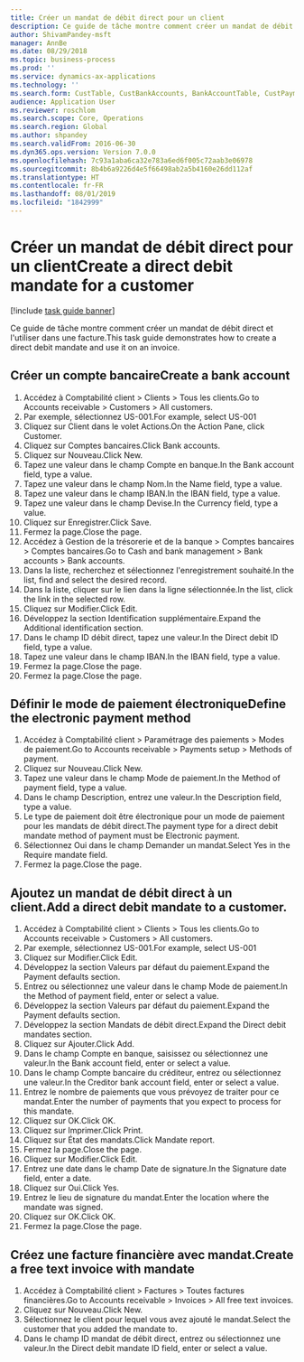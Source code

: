 ```yaml
---
title: Créer un mandat de débit direct pour un client
description: Ce guide de tâche montre comment créer un mandat de débit direct et l'utiliser dans une facture.
author: ShivamPandey-msft
manager: AnnBe
ms.date: 08/29/2018
ms.topic: business-process
ms.prod: ''
ms.service: dynamics-ax-applications
ms.technology: ''
ms.search.form: CustTable, CustBankAccounts, BankAccountTable, CustPaymMode, CustDirectDebitMandate, BankAccountTableLookUp, SrsReportViewerForm,  LogisticsAddressCityLookup, CustFreeInvoice, CustTableLookup
audience: Application User
ms.reviewer: roschlom
ms.search.scope: Core, Operations
ms.search.region: Global
ms.author: shpandey
ms.search.validFrom: 2016-06-30
ms.dyn365.ops.version: Version 7.0.0
ms.openlocfilehash: 7c93a1aba6ca32e783a6ed6f005c72aab3e06978
ms.sourcegitcommit: 8b4b6a9226d4e5f66498ab2a5b4160e26dd112af
ms.translationtype: HT
ms.contentlocale: fr-FR
ms.lasthandoff: 08/01/2019
ms.locfileid: "1842999"
---
```

# <a name="create-a-direct-debit-mandate-for-a-customer"></a><span data-ttu-id="fc87e-103">Créer un mandat de débit direct pour un client</span><span class="sxs-lookup"><span data-stu-id="fc87e-103">Create a direct debit mandate for a customer</span></span>

[!include [task guide banner](../../includes/task-guide-banner.md)]

<span data-ttu-id="fc87e-104">Ce guide de tâche montre comment créer un mandat de débit direct et l'utiliser dans une facture.</span><span class="sxs-lookup"><span data-stu-id="fc87e-104">This task guide demonstrates how to create a direct debit mandate and use it on an invoice.</span></span>


## <a name="create-a-bank-account"></a><span data-ttu-id="fc87e-105">Créer un compte bancaire</span><span class="sxs-lookup"><span data-stu-id="fc87e-105">Create a bank account</span></span>
1. <span data-ttu-id="fc87e-106">Accédez à Comptabilité client > Clients > Tous les clients.</span><span class="sxs-lookup"><span data-stu-id="fc87e-106">Go to Accounts receivable > Customers > All customers.</span></span>
2. <span data-ttu-id="fc87e-107">Par exemple, sélectionnez US-001.</span><span class="sxs-lookup"><span data-stu-id="fc87e-107">For example, select US-001</span></span>
3. <span data-ttu-id="fc87e-108">Cliquez sur Client dans le volet Actions.</span><span class="sxs-lookup"><span data-stu-id="fc87e-108">On the Action Pane, click Customer.</span></span>
4. <span data-ttu-id="fc87e-109">Cliquez sur Comptes bancaires.</span><span class="sxs-lookup"><span data-stu-id="fc87e-109">Click Bank accounts.</span></span>
5. <span data-ttu-id="fc87e-110">Cliquez sur Nouveau.</span><span class="sxs-lookup"><span data-stu-id="fc87e-110">Click New.</span></span>
6. <span data-ttu-id="fc87e-111">Tapez une valeur dans le champ Compte en banque.</span><span class="sxs-lookup"><span data-stu-id="fc87e-111">In the Bank account field, type a value.</span></span>
7. <span data-ttu-id="fc87e-112">Tapez une valeur dans le champ Nom.</span><span class="sxs-lookup"><span data-stu-id="fc87e-112">In the Name field, type a value.</span></span>
8. <span data-ttu-id="fc87e-113">Tapez une valeur dans le champ IBAN.</span><span class="sxs-lookup"><span data-stu-id="fc87e-113">In the IBAN field, type a value.</span></span>
9. <span data-ttu-id="fc87e-114">Tapez une valeur dans le champ Devise.</span><span class="sxs-lookup"><span data-stu-id="fc87e-114">In the Currency field, type a value.</span></span>
10. <span data-ttu-id="fc87e-115">Cliquez sur Enregistrer.</span><span class="sxs-lookup"><span data-stu-id="fc87e-115">Click Save.</span></span>
11. <span data-ttu-id="fc87e-116">Fermez la page.</span><span class="sxs-lookup"><span data-stu-id="fc87e-116">Close the page.</span></span>
12. <span data-ttu-id="fc87e-117">Accédez à Gestion de la trésorerie et de la banque > Comptes bancaires > Comptes bancaires.</span><span class="sxs-lookup"><span data-stu-id="fc87e-117">Go to Cash and bank management > Bank accounts > Bank accounts.</span></span>
13. <span data-ttu-id="fc87e-118">Dans la liste, recherchez et sélectionnez l'enregistrement souhaité.</span><span class="sxs-lookup"><span data-stu-id="fc87e-118">In the list, find and select the desired record.</span></span>
14. <span data-ttu-id="fc87e-119">Dans la liste, cliquer sur le lien dans la ligne sélectionnée.</span><span class="sxs-lookup"><span data-stu-id="fc87e-119">In the list, click the link in the selected row.</span></span>
15. <span data-ttu-id="fc87e-120">Cliquez sur Modifier.</span><span class="sxs-lookup"><span data-stu-id="fc87e-120">Click Edit.</span></span>
16. <span data-ttu-id="fc87e-121">Développez la section Identification supplémentaire.</span><span class="sxs-lookup"><span data-stu-id="fc87e-121">Expand the Additional identification section.</span></span>
17. <span data-ttu-id="fc87e-122">Dans le champ ID débit direct, tapez une valeur.</span><span class="sxs-lookup"><span data-stu-id="fc87e-122">In the Direct debit ID field, type a value.</span></span>
18. <span data-ttu-id="fc87e-123">Tapez une valeur dans le champ IBAN.</span><span class="sxs-lookup"><span data-stu-id="fc87e-123">In the IBAN field, type a value.</span></span>
19. <span data-ttu-id="fc87e-124">Fermez la page.</span><span class="sxs-lookup"><span data-stu-id="fc87e-124">Close the page.</span></span>
20. <span data-ttu-id="fc87e-125">Fermez la page.</span><span class="sxs-lookup"><span data-stu-id="fc87e-125">Close the page.</span></span>

## <a name="define-the-electronic-payment-method"></a><span data-ttu-id="fc87e-126">Définir le mode de paiement électronique</span><span class="sxs-lookup"><span data-stu-id="fc87e-126">Define the electronic payment method</span></span>
1. <span data-ttu-id="fc87e-127">Accédez à Comptabilité client > Paramétrage des paiements > Modes de paiement.</span><span class="sxs-lookup"><span data-stu-id="fc87e-127">Go to Accounts receivable > Payments setup > Methods of payment.</span></span>
2. <span data-ttu-id="fc87e-128">Cliquez sur Nouveau.</span><span class="sxs-lookup"><span data-stu-id="fc87e-128">Click New.</span></span>
3. <span data-ttu-id="fc87e-129">Tapez une valeur dans le champ Mode de paiement.</span><span class="sxs-lookup"><span data-stu-id="fc87e-129">In the Method of payment field, type a value.</span></span>
4. <span data-ttu-id="fc87e-130">Dans le champ Description, entrez une valeur.</span><span class="sxs-lookup"><span data-stu-id="fc87e-130">In the Description field, type a value.</span></span>
5. <span data-ttu-id="fc87e-131">Le type de paiement doit être électronique pour un mode de paiement pour les mandats de débit direct.</span><span class="sxs-lookup"><span data-stu-id="fc87e-131">The payment type for a direct debit mandate method of payment must be Electronic payment.</span></span>
6. <span data-ttu-id="fc87e-132">Sélectionnez Oui dans le champ Demander un mandat.</span><span class="sxs-lookup"><span data-stu-id="fc87e-132">Select Yes in the Require mandate field.</span></span>
7. <span data-ttu-id="fc87e-133">Fermez la page.</span><span class="sxs-lookup"><span data-stu-id="fc87e-133">Close the page.</span></span>

## <a name="add-a-direct-debit-mandate-to-a-customer"></a><span data-ttu-id="fc87e-134">Ajoutez un mandat de débit direct à un client.</span><span class="sxs-lookup"><span data-stu-id="fc87e-134">Add a direct debit mandate to a customer.</span></span>
1. <span data-ttu-id="fc87e-135">Accédez à Comptabilité client > Clients > Tous les clients.</span><span class="sxs-lookup"><span data-stu-id="fc87e-135">Go to Accounts receivable > Customers > All customers.</span></span>
2. <span data-ttu-id="fc87e-136">Par exemple, sélectionnez US-001.</span><span class="sxs-lookup"><span data-stu-id="fc87e-136">For example, select US-001</span></span>
3. <span data-ttu-id="fc87e-137">Cliquez sur Modifier.</span><span class="sxs-lookup"><span data-stu-id="fc87e-137">Click Edit.</span></span>
4. <span data-ttu-id="fc87e-138">Développez la section Valeurs par défaut du paiement.</span><span class="sxs-lookup"><span data-stu-id="fc87e-138">Expand the Payment defaults section.</span></span>
5. <span data-ttu-id="fc87e-139">Entrez ou sélectionnez une valeur dans le champ Mode de paiement.</span><span class="sxs-lookup"><span data-stu-id="fc87e-139">In the Method of payment field, enter or select a value.</span></span>
6. <span data-ttu-id="fc87e-140">Développez la section Valeurs par défaut du paiement.</span><span class="sxs-lookup"><span data-stu-id="fc87e-140">Expand the Payment defaults section.</span></span>
7. <span data-ttu-id="fc87e-141">Développez la section Mandats de débit direct.</span><span class="sxs-lookup"><span data-stu-id="fc87e-141">Expand the Direct debit mandates section.</span></span>
8. <span data-ttu-id="fc87e-142">Cliquez sur Ajouter.</span><span class="sxs-lookup"><span data-stu-id="fc87e-142">Click Add.</span></span>
9. <span data-ttu-id="fc87e-143">Dans le champ Compte en banque, saisissez ou sélectionnez une valeur.</span><span class="sxs-lookup"><span data-stu-id="fc87e-143">In the Bank account field, enter or select a value.</span></span>
10. <span data-ttu-id="fc87e-144">Dans le champ Compte bancaire du créditeur, entrez ou sélectionnez une valeur.</span><span class="sxs-lookup"><span data-stu-id="fc87e-144">In the Creditor bank account field, enter or select a value.</span></span>
11. <span data-ttu-id="fc87e-145">Entrez le nombre de paiements que vous prévoyez de traiter pour ce mandat.</span><span class="sxs-lookup"><span data-stu-id="fc87e-145">Enter the number of payments that you expect to process for this mandate.</span></span>
12. <span data-ttu-id="fc87e-146">Cliquez sur OK.</span><span class="sxs-lookup"><span data-stu-id="fc87e-146">Click OK.</span></span>
13. <span data-ttu-id="fc87e-147">Cliquez sur Imprimer.</span><span class="sxs-lookup"><span data-stu-id="fc87e-147">Click Print.</span></span>
14. <span data-ttu-id="fc87e-148">Cliquez sur État des mandats.</span><span class="sxs-lookup"><span data-stu-id="fc87e-148">Click Mandate report.</span></span>
15. <span data-ttu-id="fc87e-149">Fermez la page.</span><span class="sxs-lookup"><span data-stu-id="fc87e-149">Close the page.</span></span>
16. <span data-ttu-id="fc87e-150">Cliquez sur Modifier.</span><span class="sxs-lookup"><span data-stu-id="fc87e-150">Click Edit.</span></span>
17. <span data-ttu-id="fc87e-151">Entrez une date dans le champ Date de signature.</span><span class="sxs-lookup"><span data-stu-id="fc87e-151">In the Signature date field, enter a date.</span></span>
18. <span data-ttu-id="fc87e-152">Cliquez sur Oui.</span><span class="sxs-lookup"><span data-stu-id="fc87e-152">Click Yes.</span></span>
19. <span data-ttu-id="fc87e-153">Entrez le lieu de signature du mandat.</span><span class="sxs-lookup"><span data-stu-id="fc87e-153">Enter the location where the mandate was signed.</span></span>
20. <span data-ttu-id="fc87e-154">Cliquez sur OK.</span><span class="sxs-lookup"><span data-stu-id="fc87e-154">Click OK.</span></span>
21. <span data-ttu-id="fc87e-155">Fermez la page.</span><span class="sxs-lookup"><span data-stu-id="fc87e-155">Close the page.</span></span>

## <a name="create-a-free-text-invoice-with-mandate"></a><span data-ttu-id="fc87e-156">Créez une facture financière avec mandat.</span><span class="sxs-lookup"><span data-stu-id="fc87e-156">Create a free text invoice with mandate</span></span>
1. <span data-ttu-id="fc87e-157">Accédez à Comptabilité client > Factures > Toutes factures financières.</span><span class="sxs-lookup"><span data-stu-id="fc87e-157">Go to Accounts receivable > Invoices > All free text invoices.</span></span>
2. <span data-ttu-id="fc87e-158">Cliquez sur Nouveau.</span><span class="sxs-lookup"><span data-stu-id="fc87e-158">Click New.</span></span>
3. <span data-ttu-id="fc87e-159">Sélectionnez le client pour lequel vous avez ajouté le mandat.</span><span class="sxs-lookup"><span data-stu-id="fc87e-159">Select the customer that you added the mandate to.</span></span>
4. <span data-ttu-id="fc87e-160">Dans le champ ID mandat de débit direct, entrez ou sélectionnez une valeur.</span><span class="sxs-lookup"><span data-stu-id="fc87e-160">In the Direct debit mandate ID field, enter or select a value.</span></span>

